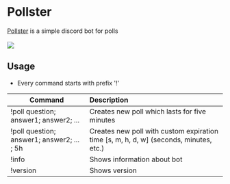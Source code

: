 # Pollster
[Pollster](https://top.gg/bot/769122743786143754) is a simple discord bot for polls<br><br>
![](https://i.ibb.co/6PKSKYx/Pollster-screen.png)
## Usage
 * Every command starts with prefix '!'

| Command        				| Description         				
| ------------- 				|:-------------				
| !poll question; answer1; answer2; ...		| Creates new poll which lasts for five minutes 
| !poll question; answer1; answer2; ... ; 5h    | Creates new poll with custom expiration time [s, m, h, d, w] (seconds, minutes, etc.)   				
| !info		 				| Shows information about bot			
| !version	 				| Shows version			